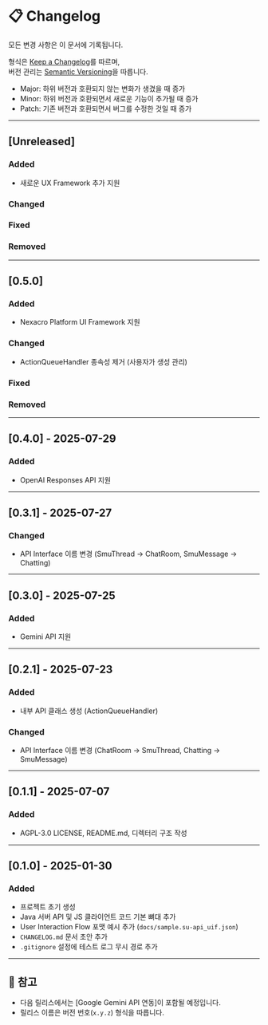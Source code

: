 # 📋 Changelog

모든 변경 사항은 이 문서에 기록됩니다.

형식은 [Keep a Changelog](https://keepachangelog.com/en/1.0.0/)를 따르며,  
버전 관리는 [Semantic Versioning](https://semver.org/lang/ko/)을 따릅니다.
  - Major: 하위 버전과 호환되지 않는 변화가 생겼을 때 증가
  - Minor: 하위 버전과 호환되면서 새로운 기능이 추가될 때 증가
  - Patch: 기존 버전과 호환되면서 버그를 수정한 것일 때 증가
  
---
## [Unreleased]

### Added
- 새로운 UX Framework 추가 지원

### Changed

### Fixed

### Removed

---
## [0.5.0]

### Added
- Nexacro Platform UI Framework 지원

### Changed
- ActionQueueHandler 종속성 제거 (사용자가 생성 관리)

### Fixed

### Removed

---
## [0.4.0] - 2025-07-29

### Added
- OpenAI Responses API 지원

---
## [0.3.1] - 2025-07-27

### Changed
- API Interface 이름 변경 (SmuThread -> ChatRoom, SmuMessage -> Chatting)

---
## [0.3.0] - 2025-07-25

### Added
- Gemini API 지원

---
## [0.2.1] - 2025-07-23

### Added
- 내부 API 클래스 생성 (ActionQueueHandler)

### Changed
- API Interface 이름 변경 (ChatRoom -> SmuThread, Chatting -> SmuMessage) 

---
## [0.1.1] - 2025-07-07

### Added
- AGPL-3.0 LICENSE, README.md, 디렉터리 구조 작성

---
## [0.1.0] - 2025-01-30

### Added
- 프로젝트 초기 생성
- Java 서버 API 및 JS 클라이언트 코드 기본 뼈대 추가
- User Interaction Flow 포맷 예시 추가 (`docs/sample.su-api_uif.json`)
- `CHANGELOG.md` 문서 초안 추가
- `.gitignore` 설정에 테스트 로그 무시 경로 추가

---

## 📌 참고

- 다음 릴리스에서는 [Google Gemini API 연동]이 포함될 예정입니다.
- 릴리스 이름은 버전 번호(`x.y.z`) 형식을 따릅니다.

